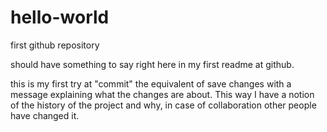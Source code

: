 # hello-world
first github repository


should have something to say right here in my first readme at github.


this is my first try at "commit" the equivalent of save changes with a message explaining what the changes are about. This way I have a notion of the history of the project and why, in case of collaboration other people have changed it.
